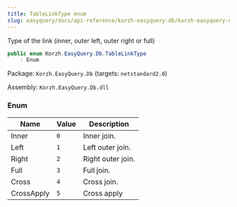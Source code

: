 ```yaml
---
title: TableLinkType enum
slug: easyquery/docs/api-reference/korzh-easyquery-db/korzh-easyquery-db-namespace/tablelinktype-enum
---
```



Type of the link (inner, outer left, outer right or full)
```csharp
public enum Korzh.EasyQuery.Db.TableLinkType
    : Enum

```
Package: `Korzh.EasyQuery.Db` (targets: `netstandard2.0`)

Assembly: `Korzh.EasyQuery.Db.dll`

### Enum

| Name | Value | Description | 
| --- | --- | --- | 
| Inner | `0` | Inner join. | 
| Left | `1` | Left outer join. | 
| Right | `2` | Right outer join. | 
| Full | `3` | Full join. | 
| Cross | `4` | Cross join. | 
| CrossApply | `5` | Cross apply |